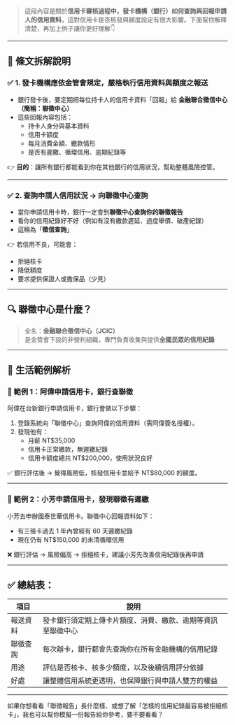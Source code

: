 > 這段內容是關於**信用卡審核過程中，發卡機構（銀行）如何查詢與回報申請人的信用資料**，這對信用卡是否核發與額度設定有很大影響。下面幫你解釋清楚，再加上例子讓你更好理解👇

---

## 🧾 條文拆解說明

### ✅ 1. 發卡機構應依金管會規定，**嚴格執行信用資料與額度之報送**

- 銀行發卡後，要定期把每位持卡人的信用卡資料「回報」給 **金融聯合徵信中心（簡稱：聯徵中心）**
- 這些回報內容包括：
  - 持卡人身分與基本資料
  - 信用卡額度
  - 每月消費金額、繳款情形
  - 是否有遲繳、循環信用、逾期紀錄等

👉 **目的**：讓所有銀行都能看到你在其他銀行的信用狀況，幫助整體風險控管。

---

### ✅ 2. 查詢申請人信用狀況 → 向聯徵中心查詢

- 當你申請信用卡時，銀行一定會到**聯徵中心查詢你的聯徵報告**
- 看你的信用紀錄好不好（例如有沒有繳款遲延、過度舉債、破產紀錄）
- 這稱為「**徵信查詢**」

👉 若信用不良，可能會：
- 拒絕核卡
- 降低額度
- 要求提供保證人或擔保品（少見）

---

## 🔍 聯徵中心是什麼？

> 全名：**金融聯合徵信中心（JCIC）**  
是金管會下設的非營利組織，專門負責收集與提供**全國民眾的信用紀錄**

---

## 📌 生活範例解析

### 🧾 範例 1：阿偉申請信用卡，銀行查聯徵

阿偉在台新銀行申請信用卡，銀行會做以下步驟：

1. 登錄系統向「聯徵中心」查詢阿偉的信用資料（需阿偉簽名授權）。
2. 發現他有：
   - 月薪 NT$35,000
   - 信用卡正常繳款，無遲繳紀錄
   - 信用卡額度總共 NT$200,000，使用狀況良好

✅ 銀行評估後 → 覺得風險低，核發信用卡並給予 NT$80,000 的額度。

---

### 🧾 範例 2：小芳申請信用卡，發現聯徵有遲繳

小芳去申辦國泰世華信用卡。聯徵中心回報資料如下：

- 有三張卡過去 1 年內曾經有 60 天遲繳紀錄
- 現在仍有 NT$150,000 的未清循環信用

❌ 銀行評估 → 風險偏高 → 拒絕核卡，建議小芳先改善信用紀錄後再申請

---

## ✅ 總結表：

| 項目               | 說明 |
|--------------------|------|
| 報送資料           | 發卡銀行須定期上傳卡片額度、消費、繳款、逾期等資訊至聯徵中心 |
| 聯徵查詢           | 每次辦卡，銀行都會先查詢你在所有金融機構的信用紀錄 |
| 用途               | 評估是否核卡、核多少額度，以及後續信用評分依據 |
| 好處               | 讓整體信用系統更透明，也保障銀行與申請人雙方的權益 |

---

如果你想看看「聯徵報告」長什麼樣、或想了解「怎樣的信用紀錄最容易被拒絕核卡」，我也可以幫你模擬一份報告給你參考，要不要看看？